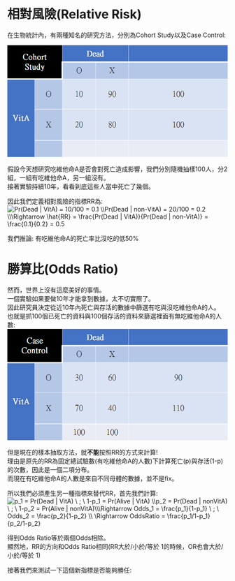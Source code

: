 # 相對風險(Relative Risk)
在生物統計內，有兩種知名的研究方法，分別為Cohort Study以及Case Control:  

![Image](https://github.com/EnasVen/Theory-Math/blob/main/03_Logistic%20Regression/CohortStudy.png)  

假設今天想研究吃維他命A是否會對死亡造成影響，我們分別隨機抽樣100人，分2組，一組有吃維他命A，另一組沒有。  
接著實驗持續10年，看看到底這些人當中死亡了幾個。  

因此我們定義相對風險的指標RR為:  
<img src="https://latex.codecogs.com/svg.image?Pr(Dead&space;|&space;VitA)&space;=&space;10/100&space;=&space;0.1&space;\\Pr(Dead&space;|&space;non-VitA)&space;=&space;20/100&space;=&space;0.2&space;\\\Rightarrow&space;\hat{RR}&space;=&space;\frac{Pr(Dead&space;|&space;VitA)}{Pr(Dead&space;|&space;non-VitA)}&space;&space;=&space;\frac{0.1}{0.2}&space;=&space;0.5" title="Pr(Dead | VitA) = 10/100 = 0.1 \\Pr(Dead | non-VitA) = 20/100 = 0.2 \\\Rightarrow \hat{RR} = \frac{Pr(Dead | VitA)}{Pr(Dead | non-VitA)} = \frac{0.1}{0.2} = 0.5" />  

我們推論: 有吃維他命A的死亡率比沒吃的低50%  

# 勝算比(Odds Ratio)
然而，世界上沒有這麼美好的事情。  
一個實驗如果要做10年才能拿到數據，太不切實際了。  
因此研究員決定從近10年內死亡與存活的數據中篩選有吃與沒吃維他命A的人。  
也就是抓100個已死亡的資料與100個存活的資料來篩選裡面有無吃維他命A的人數:  
![Image](https://github.com/EnasVen/Theory-Math/blob/main/03_Logistic%20Regression/CaseControl.png)  

但是現在的樣本抽取方法，就**不能**按照RR的方式來計算!  
理由是原先的RR為固定總試驗數(有吃維他命A的人數)下計算死亡(p)與存活(1-p)的次數，因此是一個二項分布。  
而現在有吃維他命A的人數是來自不同母體的數據，並不是fix。 

所以我們必須產生另一種指標來替代RR，首先我們計算:  
<img src="https://latex.codecogs.com/svg.image?p_1&space;=&space;Pr(Dead&space;|&space;VitA)&space;\&space;;&space;\&space;1-p_1&space;=&space;Pr(Alive&space;|&space;VitA)&space;\\p_2&space;=&space;Pr(Dead&space;|&space;nonVitA)&space;\&space;;&space;\&space;1-p_2&space;=&space;Pr(Alive&space;|&space;nonVitA)\\\Rightarrow&space;&space;Odds_1&space;=&space;\frac{p_1}{1-p_1}&space;\&space;&space;;&space;\&space;Odds_2&space;=&space;\frac{p_2}{1-p_2}&space;\\&space;\Rightarrow&space;&space;OddsRatio&space;=&space;\frac{p_1/1-p_1}{p_2/1-p_2}" title="p_1 = Pr(Dead | VitA) \ ; \ 1-p_1 = Pr(Alive | VitA) \\p_2 = Pr(Dead | nonVitA) \ ; \ 1-p_2 = Pr(Alive | nonVitA)\\\Rightarrow Odds_1 = \frac{p_1}{1-p_1} \ ; \ Odds_2 = \frac{p_2}{1-p_2} \\ \Rightarrow OddsRatio = \frac{p_1/1-p_1}{p_2/1-p_2}" />  

得到Odds Ratio等於兩個Odds相除。  
顯然地，RR的方向和Odds Ratio相同(RR大於/小於/等於 1的時候，OR也會大於/小於/等於 1)  

接著我們來測試一下這個新指標是否能夠勝任:  
